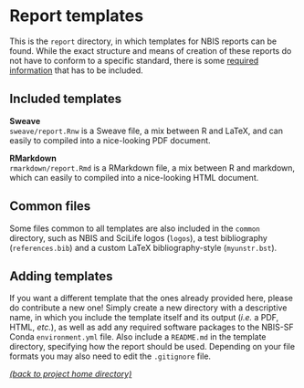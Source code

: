 # Report templates

This is the `report` directory, in which templates for NBIS reports can be
found. While the exact structure and means of creation of these reports do not
have to conform to a specific standard, there is some [required
information][report-info] that has to be included.

## Included templates

**Sweave** \
`sweave/report.Rnw` is a Sweave file, a mix between R and LaTeX, and
can easily to compiled into a nice-looking PDF document.

**RMarkdown** \
`rmarkdown/report.Rmd` is a RMarkdown file, a mix between R and markdown, which
can easily to compiled into a nice-looking HTML document.

## Common files

Some files common to all templates are also included in the `common` directory,
such as NBIS and SciLife logos (`logos`), a test bibliography
(`references.bib`) and a custom LaTeX bibliography-style (`myunstr.bst`).

## Adding templates

If you want a different template that the ones already provided here, please do
contribute a new one! Simply create a new directory with a descriptive name,
in which you include the template itself and its output (*i.e.* a PDF, HTML,
*etc.*), as well as add any required software packages to the NBIS-SF Conda
`environment.yml` file. Also include a `README.md` in the template directory,
specifying how the report should be used. Depending on your file formats you
may also need to edit the `.gitignore` file.

[*(back to project home directory)*][sf-home]

[knitr-home]: https://yihui.name/knitr/
[report-info]: https://github.com/NBISweden/NBIS-template-support-reports
[sf-home]: https://github.com/NBISweden/NBIS-support-framework
